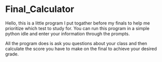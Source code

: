 # Final_Calculator

Hello, this is a little program I put togather before my finals to help me prioritize which test to study for. You can run this program in a simple python idle and enter your information through the prompts. 

All the program does is ask you questions about your class and then calculate the score you have to make on the final to achieve your desired grade.

